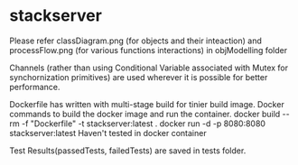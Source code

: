 # stackserver

Please refer classDiagram.png (for objects and their inteaction) and processFlow.png (for various functions interactions) in objModelling folder

Channels (rather than using Conditional Variable associated with Mutex for synchornization primitives) are used wherever it is possible for better performance.

Dockerfile has written with multi-stage build for tinier build image.
Docker commands to build the docker image and run the container.
    docker build --rm -f "Dockerfile" -t stackserver:latest .
    docker run -d -p 8080:8080 stackserver:latest
Haven't tested in docker container

Test Results(passedTests, failedTests) are saved in tests folder.
